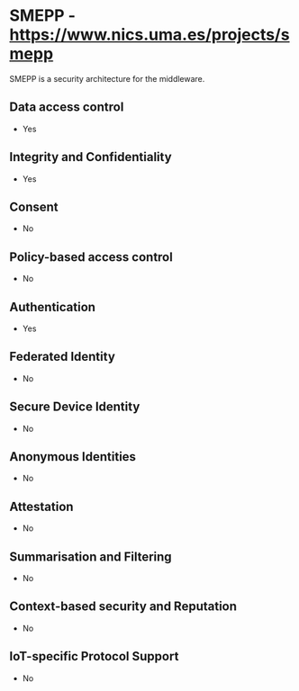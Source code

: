 # SMEPP - https://www.nics.uma.es/projects/smepp
SMEPP is a security architecture for the middleware.

## Data access control
- Yes

## Integrity and Confidentiality
- Yes

## Consent
- No

## Policy-based access control
- No

## Authentication
- Yes

## Federated Identity
- No

## Secure Device Identity
- No

## Anonymous Identities
- No

## Attestation
- No

## Summarisation and Filtering
- No

## Context-based security and Reputation
- No

## IoT-specific Protocol Support
- No
